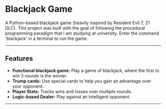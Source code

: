 # Blackjack Game

A Python-based blackjack game (heavily inspired by Resident Evil 7, 21 DLC). This project was built with the goal of following the procedural programming paradigm that I am studying at university.
Enter the command 'blackjack' in a terminal to run the game.

---
## Features
- **Functional blackjack game:** Play a game of blackjack, where the first to win 3 rounds is the winner.
- **Trump cards:** Use special cards to help you gain an advantage over your opponent.
- **Player Stats:** Tracks wins and losses over multiple rounds.
- **Logic-based Dealer:** Play against an intelligent opponent.
---

